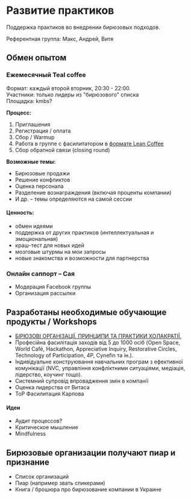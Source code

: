 # Развитие практиков

Поддержка практиков во внедрении бирюзовых подходов.

Референтная группа: Макс, Андрей, Витя

## Обмен опытом

### Ежемесячный Teal coffee

Формат: каждый второй вторник, 20:30 - 22:00.  
Участники: только лидеры из "бирюзового" списка  
Площадка: kmbs?

**Процесс:**

1. Приглашения
2. Регистрация / оплата
3. Сбор / Warmup
4. Работа в группе с фасилитатором в [формате Lean Coffee](https://www.youtube.com/watch?v=d0VBsZOBc_0)
5. Сбор обратной связи \(closing round\)

**Возможные темы:**

* Бирюзовые продажи
* Решение конфликтов
* Оценка персонала
* Разделение вознаграждения \(включая проценты компании\)
* И др. – темы определяются на самой сессии

#### Ценность:

* обмен идеями
* поддержка от других практиков \(интеллектуальная и эмоциональная\)
* краш-тест для новых идей
* мозговые штурмы на мои запросы
* новые знакомства и возможности для партнерства

### Онлайн саппорт – Сая

* Модерация Facebook группы
* Организация рассылки

## Разработаны необходимые обучающие продукты / Workshops

* [БІРЮЗОВІ ОРГАНІЗАЦІЇ. ПРИНЦИПИ ТА ПРАКТИКИ ХОЛАКРАТІЇ.](https://kmbs.ua/pur/biryuzovi-organizaciyi-principi-ta-praktiki-holakratiyi)
* Професійна фасилітація заходів від 5 до 1000 осіб \(Open Space, World Café, Hackathon, Appreciative Inquiry, Restorative Circles, Technology of Participation, 4P, Cynefin та ін.\).
* Індивідуальне конструювання навчальних програм з ефективної комунікації \(NVC, управління конфліктними ситуаціями, медіація, лідерство, коучинг тощо\).
* Системний супровід впровадження змін в компанії
* Оценка лидерства от Витаса
* ТоР Фасилитация Карпова

#### Идеи

* Аудит процессов?
* Критическое мышление
* Mindfulness

## Бирюзовые организации получают пиар и признание

* Список организаций
* Пиар \(например звать спикерами\)
* Книга / брошюра про бирюзование компании в Украине

